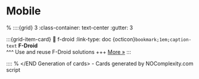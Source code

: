# Mobile 
% <Start Generation of cards> 
::::{grid} 3
:class-container: text-center
:gutter: 3 

:::{grid-item-card}
:link: f-droid
:link-type: doc
{octicon}`bookmark;1em;caption-text` **F-Droid**        
^^^
Use and reuse F-Droid solutions
+++
[More »](f-droid)
:::


::::
% </END Generation of cards> - Cards generated by NOComplexity.com script